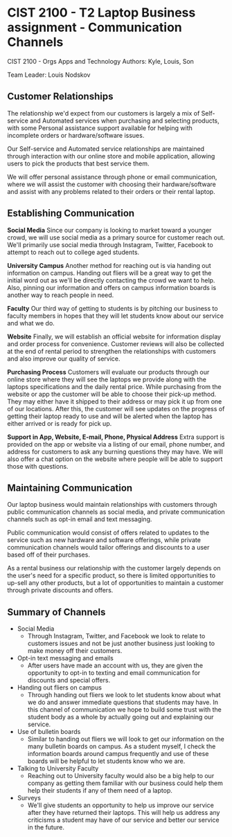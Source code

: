 # CIST 2100 - T2 Laptop Business assignment - Communication Channels
CIST 2100 - Orgs Apps and Technology
Authors: Kyle, Louis, Son

Team Leader: Louis Nodskov

## Customer Relationships

The relationship we'd expect from our customers is largely a mix of Self-service and Automated services when purchasing and selecting products, with some Personal assistance support available for helping with incomplete orders or hardware/software issues.

Our Self-service and Automated service relationships are maintained through interaction with our online store and mobile application, allowing users to pick the products that best service them.

We will offer personal assistance through phone or email communication, where we will assist the customer with choosing their hardware/software and assist with any problems related to their orders or their rental laptop.


## Establishing Communication

**Social Media**
Since our company is looking to market toward a younger crowd, we will use social media as a primary source for customer reach out. We'll
primarily use social media through Instagram, Twitter, Facebook to attempt to reach out to college aged students. 

**University Campus**
Another method for
reaching out is via handing out information on campus. Handing out fliers will be a great way to get the initial word out as we'll be
directly contacting the crowd we want to help. Also, pinning our information and offers on campus information boards is another way to
reach people in need. 

**Faculty**
Our third way of getting to students is by pitching our business to faculty members in hopes that they will let 
students know about our service and what we do. 

**Website**
Finally, we will establish an official website for information display and order process
for convenience. Customer reviews will also be collected at the end of rental period to strengthen the relationships with customers and
also improve our quality of service. 

**Purchasing Process**
Customers will evaluate our products through our online store where they will see the laptops we provide along with the laptops specifications and the daily rental price. While purchasing from the website or app the customer will be able to choose their pick-up method. They may either have it shipped to their address or may pick it up from one of our locations. After this, the customer will see updates on the progress of getting their laptop ready to use and will be alerted when the laptop has either arrived or is ready for pick up. 

**Support in App, Website, E-mail, Phone, Physical Address**
Extra support is provided on the app or website via a listing of our email, phone number, and address for customers to ask any burning questions they may have. We will also offer a chat option on the website where people will be able to support those with questions.

## Maintaining Communication

Our laptop business would maintain relationships with customers through public communication channels as social media, and private communication channels such as opt-in email and text messaging.

Public communication would consist of offers related to updates to the service such as new hardware and software offerings, while private communication channels would tailor offerings and discounts to a user based off of their purchases.

As a rental business our relationship with the customer largely depends on the user's need for a specific product, so there is limited opportunities to up-sell any other products, but a lot of opportunities to maintain a customer through private discounts and offers.

## Summary of Channels

* Social Media
  * Through Instagram, Twitter, and Facebook we look to relate to customers issues and not be just another business just looking to make
  money off their customers.
* Opt-in text messaging and emails
  * After users have made an account with us, they are given the opportunity to opt-in to texting and email communication for discounts and special offers.
* Handing out fliers on campus
  * Through handing out fliers we look to let students know about what we do and answer immediate questions that students may have. In
  this channel of communication we hope to build some trust with the student body as a whole by actually going out and explaining our
  service.
* Use of bulletin boards 
  * Similar to handing out fliers we will look to get our information on the many bulletin boards on campus. As a student myself, I 
  check the information boards around campus frequently and use of these boards will be helpful to let students know who we are.
* Talking to University Faculty
  * Reaching out to University faculty would also be a big help to our company as getting them familiar with our business could help
  them help their students if any of them need of a laptop.
* Surveys 
  * We'll give students an opportunity to help us improve our service after they have returned their laptops. This will help us address any criticisms a student may have of our service and better our service in the future. 
